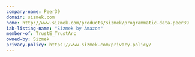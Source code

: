 ```yaml
---
company-name: Peer39
domain: sizmek.com
home: http://www.sizmek.com/products/sizmek/programmatic-data-peer39
iab-listing-name: "Sizmek by Amazon"
member-of: TrustE_TrustArc
owned-by: Sizmek
privacy-policy: https://www.sizmek.com/privacy-policy/
---
```




